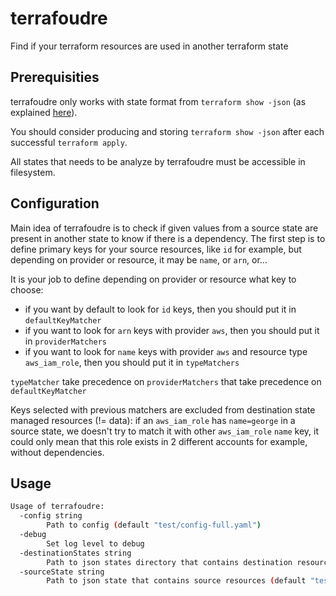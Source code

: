 # terrafoudre

Find if your terraform resources are used in another terraform state

## Prerequisities

terrafoudre only works with state format from `terraform show -json` (as explained [here](https://developer.hashicorp.com/terraform/language/state#format)).

You should consider producing and storing `terraform show -json` after each successful `terraform apply`.

All states that needs to be analyze by terrafoudre must be accessible in filesystem.

## Configuration

Main idea of terrafoudre is to check if given values from a source state are present in another state to know if there is a dependency.
The first step is to define primary keys for your source resources, like `id` for example, but depending on provider or resource, it may be `name`, or `arn`, or...

It is your job to define depending on provider or resource what key to choose:
- if you want by default to look for `id` keys, then you should put it in `defaultKeyMatcher`
- if you want to look for `arn` keys with provider `aws`, then you should put it in `providerMatchers`
- if you want to look for `name` keys with provider `aws` and resource type `aws_iam_role`, then you should put it in `typeMatchers`

`typeMatcher` take precedence on `providerMatchers` that take precedence on `defaultKeyMatcher`

Keys selected with previous matchers are excluded from destination state managed resources (!= data): if an `aws_iam_role` has `name=george` in a source state, we doesn't try to match it with other `aws_iam_role` `name` key, it could only mean that this role exists in 2 different accounts for example, without dependencies.

## Usage 

```sh
Usage of terrafoudre:
  -config string
        Path to config (default "test/config-full.yaml")
  -debug
        Set log level to debug
  -destinationStates string
        Path to json states directory that contains destination resources (default "test/states/")
  -sourceState string
        Path to json state that contains source resources (default "test/states/source.json")
```
